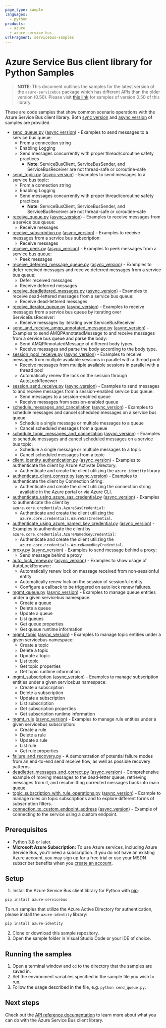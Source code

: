 ```yaml
---
page_type: sample
languages:
  - python
products:
  - azure
  - azure-service-bus
urlFragment: servicebus-samples
---
```


# Azure Service Bus client library for Python Samples

> **NOTE**: This document outlines the samples for the latest version of the `azure-servicebus` package
> which has different APIs than the older version (0.50). Please visit [this link](https://github.com/Azure/azure-sdk-for-python/tree/servicebus_v0.50.3/sdk/servicebus/azure-servicebus/samples) for samples of version 0.50 of this library.

These are code samples that show common scenario operations with the Azure Service Bus client library.
Both [sync version](https://github.com/Azure/azure-sdk-for-python/tree/main/sdk/servicebus/azure-servicebus/samples/sync_samples) and [async version](https://github.com/Azure/azure-sdk-for-python/tree/main/sdk/servicebus/azure-servicebus/samples/async_samples) of samples are provided.

- [send_queue.py](https://github.com/Azure/azure-sdk-for-python/tree/main/sdk/servicebus/azure-servicebus/samples/sync_samples/send_queue.py) ([async version](https://github.com/Azure/azure-sdk-for-python/tree/main/sdk/servicebus/azure-servicebus/samples/async_samples/send_queue_async.py)) - Examples to send messages to a service bus queue:
    - From a connection string
    - Enabling Logging
    - Send messages concurrently with proper thread/coroutine safety practices
      - **Note**: ServiceBusClient, ServiceBusSender, and ServiceBusReceiver are not thread-safe or coroutine-safe
- [send_topic.py](https://github.com/Azure/azure-sdk-for-python/tree/main/sdk/servicebus/azure-servicebus/samples/sync_samples/send_topic.py) ([async version](https://github.com/Azure/azure-sdk-for-python/tree/main/sdk/servicebus/azure-servicebus/samples/async_samples/send_topic_async.py)) - Examples to send messages to a service bus topic:
    - From a connection string
    - Enabling Logging
    - Send messages concurrently with proper thread/coroutine safety practices
      - **Note**: ServiceBusClient, ServiceBusSender, and ServiceBusReceiver are not thread-safe or coroutine-safe
- [receive_queue.py](https://github.com/Azure/azure-sdk-for-python/tree/main/sdk/servicebus/azure-servicebus/samples/sync_samples/receive_queue.py) ([async_version](https://github.com/Azure/azure-sdk-for-python/tree/main/sdk/servicebus/azure-servicebus/samples/async_samples/receive_queue_async.py)) - Examples to receive messages from a service bus queue:
    - Receive messages
- [receive_subscription.py](https://github.com/Azure/azure-sdk-for-python/tree/main/sdk/servicebus/azure-servicebus/samples/sync_samples/receive_subscription.py) ([async_version](https://github.com/Azure/azure-sdk-for-python/tree/main/sdk/servicebus/azure-servicebus/samples/async_samples/receive_subscription_async.py)) - Examples to receive messages from a service bus subscription:
    - Receive messages
- [receive_peek.py](https://github.com/Azure/azure-sdk-for-python/tree/main/sdk/servicebus/azure-servicebus/samples/sync_samples/receive_peek.py) ([async_version](https://github.com/Azure/azure-sdk-for-python/tree/main/sdk/servicebus/azure-servicebus/samples/async_samples/receive_peek_async.py)) - Examples to peek messages from a service bus queue:
    - Peek messages
- [receive_deferred_message_queue.py](https://github.com/Azure/azure-sdk-for-python/tree/main/sdk/servicebus/azure-servicebus/samples/sync_samples/receive_deferred_message_queue.py) ([async_version](https://github.com/Azure/azure-sdk-for-python/tree/main/sdk/servicebus/azure-servicebus/samples/async_samples/receive_deferred_message_queue_async.py)) - Examples to defer received messages and receive deferred messages from a service bus queue:
    - Defer received messages
    - Receive deferred messages
- [receive_deadlettered_messages.py](https://github.com/Azure/azure-sdk-for-python/tree/main/sdk/servicebus/azure-servicebus/samples/sync_samples/receive_deadlettered_messages.py) ([async_version](https://github.com/Azure/azure-sdk-for-python/tree/main/sdk/servicebus/azure-servicebus/samples/async_samples/receive_deadlettered_messages_async.py)) - Examples to receive dead-lettered messages from a service bus queue:
    - Receive dead-lettered messages
- [receive_iterator_queue.py](https://github.com/Azure/azure-sdk-for-python/tree/main/sdk/servicebus/azure-servicebus/samples/sync_samples/receive_iterator_queue.py) ([async_version](https://github.com/Azure/azure-sdk-for-python/tree/main/sdk/servicebus/azure-servicebus/samples/async_samples/receive_iterator_queue_async.py)) - Examples to receive messages from a service bus queue by iterating over ServiceBusReceiver:
    - Receive messages by iterating over ServiceBusReceiver
- [send_and_receive_amqp_annotated_message.py](https://github.com/Azure/azure-sdk-for-python/tree/main/sdk/servicebus/azure-servicebus/samples/sync_samples/send_and_receive_amqp_annotated_message.py) ([async_version](https://github.com/Azure/azure-sdk-for-python/tree/main/sdk/servicebus/azure-servicebus/samples/async_samples/send_and_receive_amqp_annotated_message_async.py)) - Examples to send AMQPAnnotatedMessage to and receive messages from a service bus queue and parse the body:
    - Send AMQPAnnotatedMessage of different body types.
    - Receive messages and parse the body according to the body type.
- [session_pool_receive.py](https://github.com/Azure/azure-sdk-for-python/tree/main/sdk/servicebus/azure-servicebus/samples/sync_samples/session_pool_receive.py) ([async_version](https://github.com/Azure/azure-sdk-for-python/tree/main/sdk/servicebus/azure-servicebus/samples/async_samples/session_pool_receive_async.py)) - Examples to receive messages from multiple available sessions in parallel with a thread pool:
    - Receive messages from multiple available sessions in parallel with a thread pool
    - Automatically renew the lock on the session through AutoLockRenewer
- [session_send_receive.py](https://github.com/Azure/azure-sdk-for-python/tree/main/sdk/servicebus/azure-servicebus/samples/sync_samples/session_send_receive.py) ([async_version](https://github.com/Azure/azure-sdk-for-python/tree/main/sdk/servicebus/azure-servicebus/samples/async_samples/session_send_receive_async.py)) - Examples to send messages to and receive messages from a session-enabled service bus queue:
    - Send messages to a session-enabled queue
    - Receive messages from session-enabled queue
- [schedule_messages_and_cancellation](https://github.com/Azure/azure-sdk-for-python/tree/main/sdk/servicebus/azure-servicebus/samples/sync_samples/schedule_messages_and_cancellation.py) ([async_version](https://github.com/Azure/azure-sdk-for-python/tree/main/sdk/servicebus/azure-servicebus/samples/async_samples/schedule_messages_and_cancellation_async.py)) - Examples to schedule messages and cancel scheduled messages on a service bus queue:
    - Schedule a single message or multiple messages to a queue
    - Cancel scheduled messages from a queue
- [schedule_topic_messages_and_cancellation](https://github.com/Azure/azure-sdk-for-python/tree/main/sdk/servicebus/azure-servicebus/samples/sync_samples/schedule_topic_messages_and_cancellation.py) ([async_version](https://github.com/Azure/azure-sdk-for-python/tree/main/sdk/servicebus/azure-servicebus/samples/async_samples/schedule_topic_messages_and_cancellation_async.py)) - Examples to schedule messages and cancel scheduled messages on a service bus topic:
    - Schedule a single message or multiple messages to a topic
    - Cancel scheduled messages from a topic
- [client_identity_authentication.py](https://github.com/Azure/azure-sdk-for-python/tree/main/sdk/servicebus/azure-servicebus/samples/sync_samples/client_identity_authentication.py) ([async_version](https://github.com/Azure/azure-sdk-for-python/tree/main/sdk/servicebus/azure-servicebus/samples/async_samples/client_identity_authentication_async.py)) - Examples to authenticate the client by Azure Activate Directory:
    - Authenticate and create the client utilizing the `azure.identity` library
- [authenticate_client_connstr.py](https://github.com/Azure/azure-sdk-for-python/blob/main/sdk/servicebus/azure-servicebus/samples/sync_samples/authenticate_client_connstr.py) ([async_version](https://github.com/Azure/azure-sdk-for-python/blob/main/sdk/servicebus/azure-servicebus/samples/async_samples/authenticate_client_connstr_async.py)) - Examples to authenticate the client by Connection String:
    - Authenticate and create the client utilizing the connection string available in the Azure portal or via Azure CLI.
- [authenticate_using_azure_sas_credential.py](https://github.com/Azure/azure-sdk-for-python/blob/main/sdk/servicebus/azure-servicebus/samples/sync_samples/authenticate_using_azure_sas_credential.py) ([async_version](https://github.com/Azure/azure-sdk-for-python/blob/main/sdk/servicebus/azure-servicebus/samples/async_samples/authenticate_using_azure_sas_credential_async.py)) - Examples to authenticate the client by `azure.core.credentials.AzureSasCredential`:
  - Authenticate and create the client utilizing the `azure.core.credentials.AzureSasCredential`.
- [authenticate_using_azure_named_key_credential.py](https://github.com/Azure/azure-sdk-for-python/blob/main/sdk/servicebus/azure-servicebus/samples/sync_samples/authenticate_using_azure_named_key_credential.py) ([async_version](https://github.com/Azure/azure-sdk-for-python/blob/main/sdk/servicebus/azure-servicebus/samples/async_samples/authenticate_using_azure_named_key_credential_async.py)) - Examples to authenticate the client by `azure.core.credentials.AzureNamedKeyCredential`:
  - Authenticate and create the client utilizing the `azure.core.credentials.AzureNamedKeyCredential`.
- [proxy.py](https://github.com/Azure/azure-sdk-for-python/blob/main/sdk/servicebus/azure-servicebus/samples/sync_samples/proxy.py) ([async_version](https://github.com/Azure/azure-sdk-for-python/blob/main/sdk/servicebus/azure-servicebus/samples/async_samples/proxy_async.py)) - Examples to send message behind a proxy:
    - Send message behind a proxy
- [auto_lock_renew.py](https://github.com/Azure/azure-sdk-for-python/tree/main/sdk/servicebus/azure-servicebus/samples/sync_samples/auto_lock_renew.py) ([async_version](https://github.com/Azure/azure-sdk-for-python/tree/main/sdk/servicebus/azure-servicebus/samples/async_samples/auto_lock_renew_async.py)) - Examples to show usage of AutoLockRenewer:
    - Automatically renew lock on message received from non-sessionful entity
    - Automatically renew lock on the session of sessionful entity
    - Configure a callback to be triggered on auto lock renew failures.
- [mgmt_queue.py](https://github.com/Azure/azure-sdk-for-python/tree/main/sdk/servicebus/azure-servicebus/samples/sync_samples/mgmt_queue.py) ([async_version](https://github.com/Azure/azure-sdk-for-python/tree/main/sdk/servicebus/azure-servicebus/samples/async_samples/mgmt_queue_async.py)) - Examples to manage queue entities under a given servicebus namespace:
    - Create a queue
    - Delete a queue
    - Update a queue
    - List queues
    - Get queue properties
    - Get queue runtime information
- [mgmt_topic](https://github.com/Azure/azure-sdk-for-python/tree/main/sdk/servicebus/azure-servicebus/samples/sync_samples/mgmt_topic.py) ([async_version](https://github.com/Azure/azure-sdk-for-python/tree/main/sdk/servicebus/azure-servicebus/samples/async_samples/mgmt_topic_async.py)) - Examples to manage topic entities under a given servicebus namespace:
    - Create a topic
    - Delete a topic
    - Update a topic
    - List topic
    - Get topic properties
    - Get topic runtime information
- [mgmt_subscription](https://github.com/Azure/azure-sdk-for-python/tree/main/sdk/servicebus/azure-servicebus/samples/sync_samples/mgmt_subscription.py) ([async_version](https://github.com/Azure/azure-sdk-for-python/tree/main/sdk/servicebus/azure-servicebus/samples/async_samples/mgmt_subscription_async.py)) - Examples to manage subscription entities under a given servicebus namespace:
    - Create a subscription
    - Delete a subscription
    - Update a subscription
    - List subscription
    - Get subscription properties
    - Get subscription runtime information
- [mgmt_rule](https://github.com/Azure/azure-sdk-for-python/tree/main/sdk/servicebus/azure-servicebus/samples/sync_samples/mgmt_rule.py) ([async_version](https://github.com/Azure/azure-sdk-for-python/tree/main/sdk/servicebus/azure-servicebus/samples/async_samples/mgmt_rule_async.py)) - Examples to manage rule entities under a given servicebus subscription:
    - Create a rule
    - Delete a rule
    - Update a rule
    - List rule
    - Get rule properties
- [failure_and_recovery.py](https://github.com/Azure/azure-sdk-for-python/tree/main/sdk/servicebus/azure-servicebus/samples/sync_samples/failure_and_recovery.py) - A demonstration of potential failure modes from an end-to-end send receive flow, as well as possible recovery patterns.
- [deadletter_messages_and_correct.py](https://github.com/Azure/azure-sdk-for-python/tree/main/sdk/servicebus/azure-servicebus/samples/sync_samples/deadletter_messages_and_correct.py) ([async_version](https://github.com/Azure/azure-sdk-for-python/tree/main/sdk/servicebus/azure-servicebus/samples/async_samples/deadletter_messages_and_correct_async.py)) - Comprehensive example of moving messages to the dead-letter queue, retrieving messages from it, and resubmitting corrected messages back into main queue.
- [topic_subscription_with_rule_operations.py](https://github.com/Azure/azure-sdk-for-python/tree/main/sdk/servicebus/azure-servicebus/samples/sync_samples/topic_subscription_with_rule_operations.py) ([async_version](https://github.com/Azure/azure-sdk-for-python/tree/main/sdk/servicebus/azure-servicebus/samples/async_samples/topic_subscription_with_rule_operations_async.py)) - Example to manage rules on topic subscriptions and to explore different forms of subscription filters.
- [connection_to_custom_endpoint_address](https://github.com/Azure/azure-sdk-for-python/tree/main/sdk/servicebus/azure-servicebus/samples/sync_samples/connection_to_custom_endpoint_address.py) ([async_version](https://github.com/Azure/azure-sdk-for-python/tree/main/sdk/servicebus/azure-servicebus/samples/async_samples/connection_to_custom_endpoint_address_async.py)) - Example of connecting to the service using a custom endpoint.

## Prerequisites

- Python 3.8 or later.
- **Microsoft Azure Subscription:**  To use Azure services, including Azure Service Bus, you'll need a subscription.
If you do not have an existing Azure account, you may sign up for a free trial or use your MSDN subscriber benefits when you [create an account](https://account.windowsazure.com/Home/Index).

## Setup

1. Install the Azure Service Bus client library for Python with [pip](https://pypi.org/project/pip/):
```bash
pip install azure-servicebus
```
To run samples that utilize the Azure Active Directory for authentication, please install the `azure-identity` library:
```bash
pip install azure-identity
```
2. Clone or download this sample repository.
3. Open the sample folder in Visual Studio Code or your IDE of choice.

## Running the samples

1. Open a terminal window and `cd` to the directory that the samples are saved in.
2. Set the environment variables specified in the sample file you wish to run.
3. Follow the usage described in the file, e.g. `python send_queue.py`.

## Next steps

Check out the [API reference documentation](https://learn.microsoft.com/python/api/overview/azure/servicebus-readme) to learn more about
what you can do with the Azure Service Bus client library.
